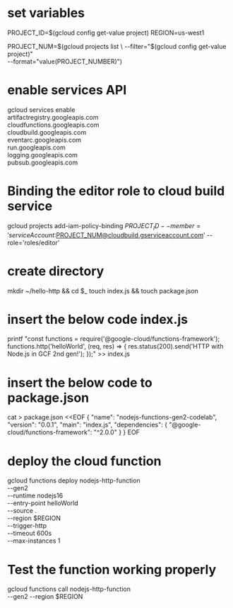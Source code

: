 # set variables

PROJECT_ID=$(gcloud config get-value project)
REGION=us-west1

PROJECT_NUM=$(gcloud projects list \
--filter="$(gcloud config get-value project)" \
--format="value(PROJECT_NUMBER)")

# enable services API

gcloud services enable \
  artifactregistry.googleapis.com \
  cloudfunctions.googleapis.com \
  cloudbuild.googleapis.com \
  eventarc.googleapis.com \
  run.googleapis.com \
  logging.googleapis.com \
  pubsub.googleapis.com
  
  
# Binding the editor role to cloud build service

gcloud projects add-iam-policy-binding $PROJECT_ID --member='serviceAccount:$PROJECT_NUM@cloudbuild.gserviceaccount.com' --role='roles/editor'

# create directory  
  
mkdir ~/hello-http && cd $_
touch index.js && touch package.json

# insert the below code index.js

printf "const functions = require('@google-cloud/functions-framework');
functions.http('helloWorld', (req, res) => {
  res.status(200).send('HTTP with Node.js in GCF 2nd gen!');
});" >> index.js

# insert the below code to package.json

cat > package.json <<EOF
{
  "name": "nodejs-functions-gen2-codelab",
  "version": "0.0.1",
  "main": "index.js",
  "dependencies": {
    "@google-cloud/functions-framework": "^2.0.0"
  }
}
EOF


# deploy the cloud function

gcloud functions deploy nodejs-http-function \
  --gen2 \
  --runtime nodejs16 \
  --entry-point helloWorld \
  --source . \
  --region $REGION \
  --trigger-http \
  --timeout 600s \
  --max-instances 1
  
  
# Test the function working properly 

gcloud functions call nodejs-http-function \
  --gen2 --region $REGION
